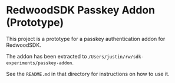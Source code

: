 # RedwoodSDK Passkey Addon (Prototype)

This project is a prototype for a passkey authentication addon for RedwoodSDK.

The addon has been extracted to `/Users/justin/rw/sdk-experiments/passkey-addon`.

See the `README.md` in that directory for instructions on how to use it. 